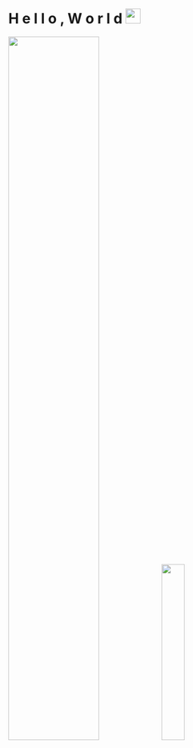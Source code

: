 #  H e l l o , W o r l d <img src="https://raw.githubusercontent.com/MartinHeinz/MartinHeinz/master/wave.gif" width="30px">
<p >
<img src="https://github-readme-stats.vercel.app/api?username=AnHiAo&show_icons=true&theme=dark" width="60%" />
<img src="https://pic.stackoverflow.wiki/uploadImages/116/92/208/73/2021/09/16/21/59/8194295e-aede-4ed1-a962-112f0b1ab1fb.svg" width="30%" />
<p>
